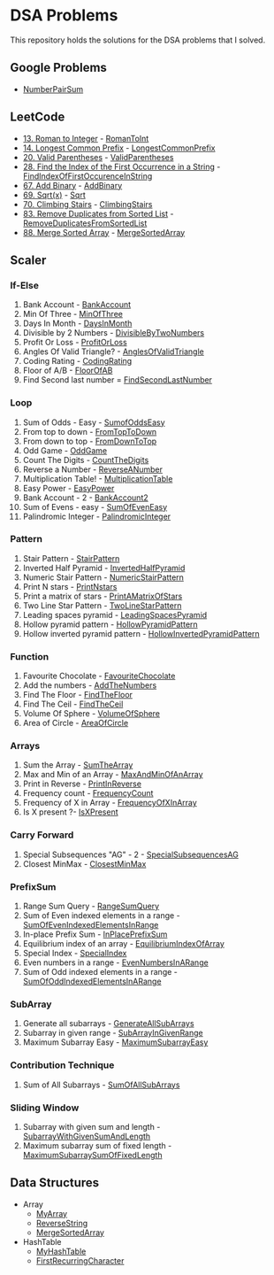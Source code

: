 # DSA Problems

This repository holds the solutions for the DSA problems that I solved.

## Google Problems
- [NumberPairSum](src/google_problems/NumberPairSum.java)

## LeetCode
- [13. Roman to Integer](https://leetcode.com/problems/roman-to-integer/) - [RomanToInt](src/leetcode/easy/RomanToInt.java)
- [14. Longest Common Prefix](https://leetcode.com/problems/longest-common-prefix/) - [LongestCommonPrefix](src/leetcode/easy/LongestCommonPrefix.java) 
- [20. Valid Parentheses](https://leetcode.com/problems/valid-parentheses/) - [ValidParentheses](src/leetcode/easy/ValidParentheses.java)
- [28. Find the Index of the First Occurrence in a String](https://leetcode.com/problems/find-the-index-of-the-first-occurrence-in-a-string/) - [FindIndexOfFirstOccurenceInString](src/leetcode/easy/FindIndexOfFirstOccurenceInString.java)
- [67. Add Binary](https://leetcode.com/problems/add-binary/) - [AddBinary](src/leetcode/easy/AddBinary.java)
- [69. Sqrt(x)](https://leetcode.com/problems/sqrtx) - [Sqrt](src/leetcode/easy/Sqrt.java)
- [70. Climbing Stairs](https://leetcode.com/problems/climbing-stairs/) - [ClimbingStairs](src/leetcode/easy/ClimbingStairs.java)
- [83. Remove Duplicates from Sorted List](https://leetcode.com/problems/remove-duplicates-from-sorted-list/) - [RemoveDuplicatesFromSortedList](src/leetcode/easy/RemoveDuplicatesFromSortedList.java)
- [88. Merge Sorted Array](https://leetcode.com/problems/merge-sorted-array/) - [MergeSortedArray](src/leetcode/easy/MergeSortedArray.java)

## Scaler
### If-Else
1. Bank Account - [BankAccount](src/scaler/ifelse/BankAccount.java)
2. Min Of Three - [MinOfThree](src/scaler/ifelse/MinOfThree.java)
3. Days In Month - [DaysInMonth](src/scaler/ifelse/DaysInMonth.java)
4. Divisible by 2 Numbers - [DivisibleByTwoNumbers](src/scaler/ifelse/DivisibleByTwoNumbers.java)
5. Profit Or Loss - [ProfitOrLoss](src/scaler/ifelse/ProfitOrLoss.java)
6. Angles Of Valid Triangle? - [AnglesOfValidTriangle](src/scaler/ifelse/AnglesOfValidTriangle.java)
7. Coding Rating - [CodingRating](src/scaler/ifelse/CodingRating.java)
8. Floor of A/B - [FloorOfAB](src/scaler/ifelse/FloorOfAB.java)
9. Find Second last number = [FindSecondLastNumber](src/scaler/ifelse/FindSecondLastNumber.java)

### Loop
1. Sum of Odds - Easy - [SumofOddsEasy](src/scaler/loop/SumofOddsEasy.java)
2. From top to down - [FromTopToDown](src/scaler/loop/FromTopToDown.java)
3. From down to top - [FromDownToTop](src/scaler/loop/FromDownToTop.java)
4. Odd Game - [OddGame](src/scaler/loop/OddGame.java)
5. Count The Digits - [CountTheDigits](src/scaler/loop/CountTheDigits.java)
6. Reverse a Number - [ReverseANumber](src/scaler/loop/ReverseANumber.java)
7. Multiplication Table! - [MultiplicationTable](src/scaler/loop/MultiplicationTable.java)
8. Easy Power - [EasyPower](src/scaler/loop/EasyPower.java)
9. Bank Account - 2 - [BankAccount2](src/scaler/loop/BankAccount2.java)
10. Sum of Evens - easy - [SumOfEvenEasy](src/scaler/loop/SumOfEvenEasy.java)
11. Palindromic Integer - [PalindromicInteger](src/scaler/loop/PalindromicInteger.java)

### Pattern
1. Stair Pattern - [StairPattern](src/scaler/pattern/StairPattern.java)
2. Inverted Half Pyramid - [InvertedHalfPyramid](src/scaler/pattern/InvertedHalfPyramid.java)
3. Numeric Stair Pattern - [NumericStairPattern](src/scaler/pattern/NumericStairPattern.java)
4. Print N stars - [PrintNstars](src/scaler/pattern/PrintNstars.java)
5. Print a matrix of stars - [PrintAMatrixOfStars](src/scaler/pattern/PrintAMatrixOfStars.java)
6. Two Line Star Pattern - [TwoLineStarPattern](src/scaler/pattern/TwoLineStarPattern.java)
7. Leading spaces pyramid - [LeadingSpacesPyramid](src/scaler/pattern/LeadingSpacesPyramid.java)
8. Hollow pyramid pattern - [HollowPyramidPattern](src/scaler/pattern/HollowPyramidPattern.java)
9. Hollow inverted pyramid pattern - [HollowInvertedPyramidPattern](src/scaler/pattern/HollowInvertedPyramidPattern.java)

### Function
1. Favourite Chocolate - [FavouriteChocolate](src/scaler/function/FavouriteChocolate.java)
2. Add the numbers - [AddTheNumbers](src/scaler/function/AddTheNumbers.java)
3. Find The Floor - [FindTheFloor](src/scaler/function/FindTheFloor.java)
4. Find The Ceil - [FindTheCeil](src/scaler/function/FindTheCeil.java)
5. Volume Of Sphere - [VolumeOfSphere](src/scaler/function/VolumeOfSphere.java)
6. Area of Circle - [AreaOfCircle](src/scaler/function/AreaOfCircle.java)

### Arrays
1. Sum the Array - [SumTheArray](src/scaler/arrays/SumTheArray.java)
2. Max and Min of an Array - [MaxAndMinOfAnArray](src/scaler/arrays/MaxAndMinOfAnArray.java)
3. Print in Reverse - [PrintInReverse](src/scaler/arrays/PrintInReverse.java)
4. Frequency count - [FrequencyCount](src/scaler/arrays/FrequencyCount.java)
5. Frequency of X in Array - [FrequencyOfXInArray](src/scaler/arrays/FrequencyOfXInArray.java)
6. Is X present ?- [IsXPresent](src/scaler/arrays/IsXPresent.java)

### Carry Forward
1. Special Subsequences "AG" - 2 - [SpecialSubsequencesAG](src/scaler/arrays/carryforward/SpecialSubsequencesAG.java)
2. Closest MinMax - [ClosestMinMax](src/scaler/arrays/carryforward/ClosestMinMax.java)

### PrefixSum
1. Range Sum Query - [RangeSumQuery](src/scaler/arrays/prefixsum/RangeSumQuery.java)
2. Sum of Even indexed elements in a range - [SumOfEvenIndexedElementsInRange](src/scaler/arrays/prefixsum/SumOfEvenIndexedElementsInRange.java)
3. In-place Prefix Sum - [InPlacePrefixSum](src/scaler/arrays/prefixsum/InPlacePrefixSum.java)
4. Equilibrium index of an array - [EquilibriumIndexOfArray](src/scaler/arrays/prefixsum/EquilibriumIndexOfArray.java)
5. Special Index - [SpecialIndex](src/scaler/arrays/prefixsum/SpecialIndex.java)
6. Even numbers in a range - [EvenNumbersInARange](src/scaler/arrays/prefixsum/EvenNumbersInARange.java)
7. Sum of Odd indexed elements in a range - [SumOfOddIndexedElementsInARange](src/scaler/arrays/prefixsum/SumOfOddIndexedElementsInARange.java)

### SubArray
1. Generate all subarrays - [GenerateAllSubArrays](src/scaler/arrays/subarray/GenerateAllSubArrays.java)
2. Subarray in given range - [SubArrayInGivenRange](src/scaler/arrays/subarray/SubArrayInGivenRange.java)
3. Maximum Subarray Easy - [MaximumSubarrayEasy](src/scaler/arrays/subarray/MaximumSubarrayEasy.java)

### Contribution Technique
1. Sum of All Subarrays - [SumOfAllSubArrays](src/scaler/arrays/contribution/SumOfAllSubArrays.java)

### Sliding Window
1. Subarray with given sum and length - [SubarrayWithGivenSumAndLength](src/scaler/arrays/slidingwindow/SubarrayWithGivenSumAndLength.java)
2. Maximum subarray sum of fixed length - [MaximumSubarraySumOfFixedLength](src/scaler/arrays/slidingwindow/MaximumSubarraySumOfFixedLength.java)

## Data Structures
- Array
  - [MyArray](src/data_structures/Arrays/MyArray.java)
  - [ReverseString](src/data_structures/Arrays/ReverseString.java)
  - [MergeSortedArray](src/data_structures/Arrays/MergeSortedArray.java)
- HashTable
  - [MyHashTable](src/data_structures/hash_table/MyHashTable.java)
  - [FirstRecurringCharacter](src/data_structures/hash_table/FirstRecurringCharacter.java)